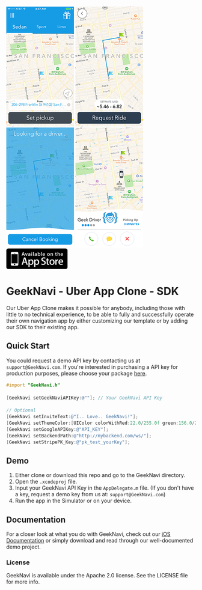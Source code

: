 ![GeekNavi](pick_up.PNG)
![GeekNavi](destination.PNG)
![GeekNavi](request.PNG)
![GeekNavi](on_route.PNG)
[![GeekNavi iOS Link](appstore.png)](https://itunes.apple.com/us/app/geeknavi/id1086673235?mt=8)

# GeekNavi - Uber App Clone - SDK
Our Uber App Clone makes it possible for anybody, including those with little to no technical experience, to be able to fully and successfully operate their own navigation app by either customizing our template or by adding our SDK to their existing app.

## Quick Start
You could request a demo API key by contacting us at `support@GeekNavi.com`. If you're interested in purchasing a API key for production purposes, please choose your package [here](https://geeknavi.com/pricing).

```objective-c
#import "GeekNavi.h"

[GeekNavi setGeekNaviAPIKey:@""]; // Your GeekNavi API Key

// Optional
[GeekNavi setInviteText:@"I.. Love.. GeekNavi!"];
[GeekNavi setThemeColor:[UIColor colorWithRed:22.0/255.0f green:156.0/255.0f blue:229.0/255.0 alpha:1.0f]]; // Theme color
[GeekNavi setGoogleAPIKey:@"API_KEY"];
[GeekNavi setBackendPath:@"http://mybackend.com/ws/"];
[GeekNavi setStripePK_Key:@"pk_test_yourKey"];
```

## Demo

1. Either clone or download this repo and go to the GeekNavi directory.
2. Open the `.xcodeproj` file.
3. Input your GeekNavi API Key in the `AppDelegate.m` file. (If you don't have a key, request a demo key from us at: `support@GeekNavi.com`)
4. Run the app in the Simulator or on your device.


## Documentation

For a closer look at what you do with GeekNavi, check out our [iOS Documentation](doc/README.md) or simply download and read through our well-documented demo project.

### License

GeekNavi is available under the Apache 2.0 license. See the LICENSE file for more info.
